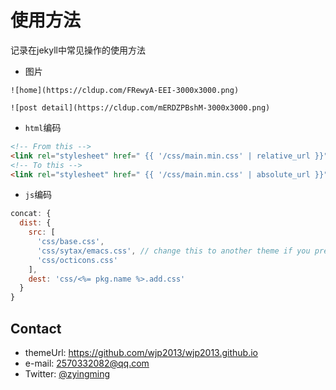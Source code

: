 # 使用方法

记录在jekyll中常见操作的使用方法

- 图片

`![home](https://cldup.com/FRewyA-EEI-3000x3000.png)`

`![post detail](https://cldup.com/mERDZPBshM-3000x3000.png)`

- `html`编码

```html
<!-- From this -->
<link rel="stylesheet" href=" {{ '/css/main.min.css' | relative_url }}" type="text/css" />
<!-- To this -->
<link rel="stylesheet" href=" {{ '/css/main.min.css' | absolute_url }}" type="text/css" />
```

- `js`编码

```js
concat: {
  dist: {
    src: [
      'css/base.css',
      'css/sytax/emacs.css', // change this to another theme if you prefer, like vim.css and run grunt
      'css/octicons.css'
    ],
    dest: 'css/<%= pkg.name %>.add.css'
  }
}
```

## Contact

* themeUrl: https://github.com/wjp2013/wjp2013.github.io
* e-mail: 2570332082@qq.com
* Twitter: [@zyingming](https://github.com/zyingming)



